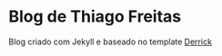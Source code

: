 # Blog de Thiago Freitas


Blog criado com Jekyll e baseado no template [Derrick](https://jekyll-themes.com/derrick/)

